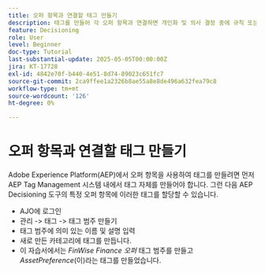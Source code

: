 ```yaml
---
title: 오퍼 항목과 연결할 태그 만들기
description: 태그를 만들어 각 오퍼 항목과 연결하면 개인화 및 의사 결정 중에 규칙 또는 전략을 더 쉽게 검색, 필터링 및 적용할 수 있습니다
feature: Decisioning
role: User
level: Beginner
doc-type: Tutorial
last-substantial-update: 2025-05-05T00:00:00Z
jira: KT-17728
exl-id: 4842e70f-b440-4e51-8d74-89023c651fc7
source-git-commit: 2ca9ffee1a2326b8ae55a8e8de496a632fea79c8
workflow-type: tm+mt
source-wordcount: '126'
ht-degree: 0%

---
```


# 오퍼 항목과 연결할 태그 만들기

Adobe Experience Platform(AEP)에서 오퍼 항목을 사용하여 태그를 만들려면 먼저 AEP Tag Management 시스템 내에서 태그 자체를 만들어야 합니다. 그런 다음 AEP Decisioning 도구의 특정 오퍼 항목에 이러한 태그를 할당할 수 있습니다.

* AJO에 로그인
* 관리 -> 태그 -> 태그 범주 만들기
* 태그 범주에 의미 있는 이름 및 설명 입력
* 새로 만든 카테고리에 태그를 만듭니다.
* 이 자습서에서는 _FinWise Finance 오퍼_ 태그 범주를 만들고 _AssetPreference_(이)라는 태그를 만들었습니다.
